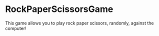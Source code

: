 # RockPaperScissorsGame

This game allows you to play rock paper scissors, randomly, against the computer!
